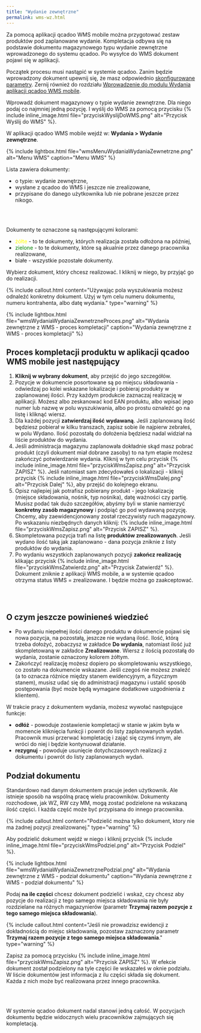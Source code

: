 ```yaml
---
title: "Wydanie zewnętrzne"
permalink: wms-wz.html 
---
```


Za pomocą aplikacji qcadoo WMS mobile można przygotować zestaw produktów pod zaplanowane wydanie. Kompletacja odbywa się na podstawie dokumentu magazynowego typu wydanie zewnętrzne wprowadzonego do systemu qcadoo. Po wysyłce do WMS dokument pojawi się w aplikacji.

Początek procesu musi nastąpić w systemie qcadoo. Zanim będzie wprowadzony dokument upewnij się, że masz odpowiednio [skonfigurowane parametry](/wms-wprowadzenie.html#parametryzacja-systemu-qcadoo). Zernij również do rozdziału [Wprowadzenie do modulu Wydania aplikacji qcadoo WMS mobile](/wms-wydania-wprowadzenie).

Wprowadź dokument magazynowy o typie wydanie zewnętrzne. Dla niego podaj co najmniej jedną pozycję. I wyślij do WMS za pomocą przycisku {% include inline_image.html file="przyciskWyslijDoWMS.png" alt="Przycisk Wyślij do WMS" %}.

W aplikacji qcadoo WMS mobile wejdź w: **Wydania > Wydanie zewnętrzne**.

{% include lightbox.html file="wmsMenuWydaniaWydaniaZewnetrzne.png" alt="Menu WMS" caption="Menu WMS" %}

Lista zawiera dokumenty:
- o typie: wydanie zewnętrzne,
- wysłane z qcadoo do WMS i jeszcze nie zrealizowane,
- przypisane do danego użytkownika lub nie pobrane jeszcze przez nikogo.

<br/>
<br/>

Dokumenty te oznaczone są następującymi kolorami:
- <span style="color:yellow">żółte</span> - to te dokumenty, których realizacja została odłożona na później,
- <span style="color:green">zielone</span> - to te dokumenty, które są akualnie przez danego pracownika realizowane,
- białe - wszystkie pozostałe dokumenty.

Wybierz dokument, który chcesz realizować. I kliknij w niego, by przyjąć go do realizacji. 

{% include callout.html content="Używając pola wyszukiwania możesz odnaleźć konkretny dokument. Użyj w tym celu numeru dokumentu, numeru kontrahenta, albo datę wydania." type="warning" %}

{% include lightbox.html file="wmsWydaniaWydaniaZewnetrzneProces.png" alt="Wydania zewnętrzne z WMS - proces kompletacji" caption="Wydania zewnętrzne z WMS - proces kompletacji" %}

## Proces kompletacji produktu w aplikacji qcadoo WMS mobile jest następujący

1. **Kliknij w wybrany dokument**, aby przejść do jego szczegółów.
2. Pozycje w dokumencie posortowane są po miejscu składowania - odwiedzaj po kolei wskazane lokalizacje i pobieraj produkty w zaplanowanej ilości. Przy każdym produkcie zaznaczaj realizację w aplikacji. Możesz albo zeskanować kod EAN produktu, albo wpisać jego numer lub nazwę w polu wyszukiwania, albo po prostu oznaleźć go na listę i kliknąć wiersz.
3. Dla każdej pozycji **zatwierdzaj ilość wydawaną**. Jeśli zaplanowaną ilość będziesz pobierał w kilku transzach, zapisz sobie ile najpierw zebrałeś, w polu Wydano. Ilość pozostałą do dołożenia będziesz nadal widział na liście produktów do wydania.
4. Jeśli administracja magazynu zaplanowała dokładnie skąd masz pobrać produkt (czyli dokument miał dobrane zasoby) to na tym etapie możesz zakończyć potwierdzanie wydania. Kliknij w tym celu przycisk {% include inline_image.html file="przyciskWmsZapisz.png" alt="Przycisk ZAPISZ" %}. Jeśli natomiast sam zdecydowałeś o lokalizacji - kliknij przycisk {% include inline_image.html file="przyciskWmsDalej.png" alt="Przycisk Dalej" %}, aby przejść do kolejnego ekranu.
5. Opisz najlepiej jak potrafisz pobierany produkt - jego lokalizację (miejsce składowania, nośnik, typ nośnika), datę ważności czy partię. Musisz podać tak dużo szczegółów, abyśmy byli w stanie namierzyć **konkretny zasób magazynowy** i podpiąć go pod wydawaną pozycję. Chcemy, aby zaewidencjonowany został rzeczywisty ruch magazynowy. Po wskazaniu niezbędnych danych kliknij: {% include inline_image.html file="przyciskWmsZapisz.png" alt="Przycisk ZAPISZ" %}.
6. Skompletowana pozycja trafi na listę **produktów zrealizowanych**. Jeśli wydano ilość taką jak zaplanowano - dana pozycja zniknie z listy produktów do wydania.
7. Po wydaniu wszystkich zaplanowanych pozycji **zakończ realizację** klikając przycisk {% include inline_image.html file="przyciskWmsZatwierdz.png" alt="Przycisk Zatwierdź" %}. Dokument zniknie z aplikacji WMS mobile, a w systemie qcadoo otrzyma status WMS = zrealizowane. I będzie można go zaakceptować.

<br/>
<br/>


## O czym jeszcze powinieneś wiedzieć

- Po wydaniu niepełnej ilości danego produktu w dokumencie pojawi się nowa pozycja, na pozostałą, jeszcze nie wydaną ilość. Ilość, którą trzeba dołożyć, zobaczysz w zakładce **Do wydania**, natomiast ilość już skompletowaną w zakładce **Zrealizowane**. Wiersz z ilością pozostałą do wydania, zostanie oznaczony kolorem żółtym.
- Zakończyć realizację możesz dopiero po skompletowaniu wszystkiego, co zostało na dokumencie wskazane. Jeśli czegoś nie możesz znaleźć (a to oznacza różnice między stanem ewidencyjnym, a fizycznym stanem), musisz udać się do administracji magazynu i ustalić sposób postępowania (być może będą wymagane dodatkowe uzgodnienia z klientem).

W trakcie pracy z dokumentem wydania, możesz wywołać następujące funkcje:
- **odłóż** - powoduje zostawienie kompletacji w stanie w jakim była w momencie kliknięcia funkcji i powrót do listy zaplanowanych wydań. Pracownik musi przerwać kompletację i zająć się czymś innym, ale wróci do niej i będzie kontynuował działanie.
- **rezygnuj** - powoduje usunięcie dotychczasowych realizacji z dokumentu i powrót do listy zaplanowanych wydań. 

## Podział dokumentu 

Standardowo nad danym dokumentem pracuje jeden użytkownik. Ale istnieje sposób na wspólną pracę wielu pracowników. Dokumenty rozchodowe, jak WZ, RW czy MM, mogą zostać podzielone na wskazaną ilość części. I każda część może być przypisana do innego pracownika.

{% include callout.html content="Podzielić można tylko dokument, ktory nie ma żadnej pozycji zrealizowanej." type="warning" %}

Aby podzielić dokument wejdź w niego i kliknij przycisk {% include inline_image.html file="przyciskWmsPodziel.png" alt="Przycisk Podziel" %}.

{% include lightbox.html file="wmsWydaniaWydaniaZewnetrznePodzial.png" alt="Wydania zewnętrzne z WMS - podział dokumentu" caption="Wydania zewnętrzne z WMS - podział dokumentu" %}

Podaj **na ile części** chcesz dokument podzielić i wskaż, czy chcesz aby pozycje do realizacji z tego samego miejsca składowania nie były rozdzielane na różnych magazynierów (parametr **Trzymaj razem pozycje z tego samego miejsca składowania**).

{% include callout.html content="Jeśli nie prowadzisz ewidencji z dokładnością do miejsc składowania, pozostaw zaznaczony parametr **Trzymaj razem pozycje z tego samego miejsca składowania**." type="warning" %}

Zapisz za pomocą przycisku {% include inline_image.html file="przyciskWmsZapisz.png" alt="Przycisk ZAPISZ" %}. W efekcie dokument został podzielony na tyle części ile wskazałeś w oknie podziału. W liście dokumentów jest informacja z ilu części składa się dokument. Każda z nich może być realizowana przez innego pracownika. 

<br/>
<br/>

W systemie qcadoo dokument nadal stanowi jedną całość. W pozycjach dokumentu będzie widocznych wielu pracowników zajmujących się kompletacją.









